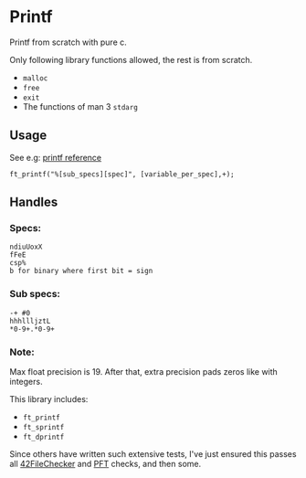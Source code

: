 # Printf
Printf from scratch with pure c.

Only following library functions allowed, the rest is from scratch.
- `malloc`
- `free`
- `exit`
- The functions of man 3 `stdarg`

## Usage
See e.g: [printf reference](http://www.cplusplus.com/reference/cstdio/printf/)
```
ft_printf("%[sub_specs][spec]", [variable_per_spec],+);
```

## Handles

### Specs:
```
ndiuUoxX
fFeE
csp%
b for binary where first bit = sign
```

### Sub specs:
```
-+ #0
hhhllljztL
*0-9+.*0-9+
```

### Note:
Max float precision is 19. After that, extra precision pads zeros like with integers.

This library includes:
- `ft_printf`
- `ft_sprintf`
- `ft_dprintf`

Since others have written such extensive tests, I've just ensured this passes all
[42FileChecker](https://github.com/jgigault/42FileChecker) and [PFT](https://github.com/gavinfielder/pft) checks, and then some.
